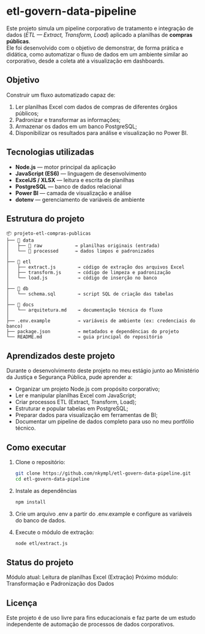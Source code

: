 # etl-govern-data-pipeline

Este projeto simula um pipeline corporativo de tratamento e integração de dados (*ETL — Extract, Transform, Load*) aplicado a planilhas de **compras públicas**.  
Ele foi desenvolvido com o objetivo de demonstrar, de forma prática e didática, como automatizar o fluxo de dados em um ambiente similar ao corporativo, desde a coleta até a visualização em dashboards.


## Objetivo

Construir um fluxo automatizado capaz de:
1. Ler planilhas Excel com dados de compras de diferentes órgãos públicos;
2. Padronizar e transformar as informações;
3. Armazenar os dados em um banco PostgreSQL;
4. Disponibilizar os resultados para análise e visualização no Power BI.


## Tecnologias utilizadas

- **Node.js** — motor principal da aplicação  
- **JavaScript (ES6)** — linguagem de desenvolvimento  
- **ExcelJS / XLSX** — leitura e escrita de planilhas  
- **PostgreSQL** — banco de dados relacional  
- **Power BI** — camada de visualização e análise  
- **dotenv** — gerenciamento de variáveis de ambiente  


## Estrutura do projeto

```text
📦 projeto-etl-compras-publicas
├── 📁 data
│   ├── 📁 raw            → planilhas originais (entrada)
│   └── 📁 processed      → dados limpos e padronizados
│
├── 📁 etl
│   ├── extract.js        → código de extração dos arquivos Excel
│   ├── transform.js      → código de limpeza e padronização
│   └── load.js           → código de inserção no banco
│
├── 📁 db
│   └── schema.sql        → script SQL de criação das tabelas
│
├── 📁 docs
│   └── arquitetura.md    → documentação técnica do fluxo
│
├── .env.example          → variáveis de ambiente (ex: credenciais do banco)
├── package.json          → metadados e dependências do projeto
└── README.md             → guia principal do repositório
```


## Aprendizados deste projeto

Durante o desenvolvimento deste projeto no meu estágio junto ao Ministério da Justiça e Segurança Pública, pude aprender a:
- Organizar um projeto Node.js com propósito corporativo;
- Ler e manipular planilhas Excel com JavaScript;
- Criar processos ETL (Extract, Transform, Load);
- Estruturar e popular tabelas em PostgreSQL;
- Preparar dados para visualização em ferramentas de BI;
- Documentar um pipeline de dados completo para uso no meu portfólio técnico.


## Como executar

1. Clone o repositório:
   ```bash
   git clone https://github.com/nkympl/etl-govern-data-pipeline.git
   cd etl-govern-data-pipeline

2. Instale as dependências
   ```bash
   npm install

3. Crie um arquivo .env a partir do .env.example e configure as variáveis do banco de dados.

4. Execute o módulo de extração:
   ```bash
   node etl/extract.js


## Status do projeto

Módulo atual: Leitura de planilhas Excel (Extração)
Próximo módulo: Transformação e Padronização dos Dados

## Licença

Este projeto é de uso livre para fins educacionais e faz parte de um estudo independente de automação de processos de dados corporativos.
